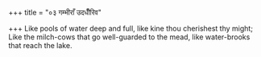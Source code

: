 +++
title = "०३ गम्भीराँ उदधीँरिव"

+++
Like pools of water deep and full, like kine thou cherishest thy might;  
     Like the milch-cows that go well-guarded to the mead, like water-brooks that reach the lake.